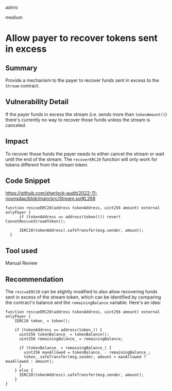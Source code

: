 adriro

medium

# Allow payer to recover tokens sent in excess

## Summary

Provide a mechanism to the payer to recover funds sent in excess to the `Stream` contract.

## Vulnerability Detail

If the payer funds in excess the stream (i.e. sends more than `tokenAmount()`) there's currently no way to recover those funds unless the stream is canceled. 

## Impact

To recover those funds the payer needs to either cancel the stream or wait until the end of the stream. The `recoverERC20` function will only work for tokens different from the stream token.

## Code Snippet

https://github.com/sherlock-audit/2022-11-nounsdao/blob/main/src/Stream.sol#L268

```solidity
function rescueERC20(address tokenAddress, uint256 amount) external onlyPayer {
      if (tokenAddress == address(token())) revert CannotRescueStreamToken();

      IERC20(tokenAddress).safeTransfer(msg.sender, amount);
  }
```

## Tool used

Manual Review

## Recommendation

The `rescueERC20` can be slightly modified to also allow recovering funds sent in excess of the stream token, which can be identified by comparing the contract's balance and the `remainingBalance` variable. Here's an idea:

```solidity
function rescueERC20(address tokenAddress, uint256 amount) external onlyPayer {
    IERC20 token_ = token();

    if (tokenAddress == address(token_)) {
      uint256 tokenBalance_ = tokenBalance();
      uint256 remainingBalance_ = remainingBalance;
      
      if (tokenBalance_ > remainingBalance_) {
        uint256 maxAllowed = tokenBalance_ - remainingBalance_;
        token_.safeTransfer(msg.sender, amount > maxAllowed ? maxAllowed : amount);
      }
    } else {
      IERC20(tokenAddress).safeTransfer(msg.sender, amount);
    }
}
```
